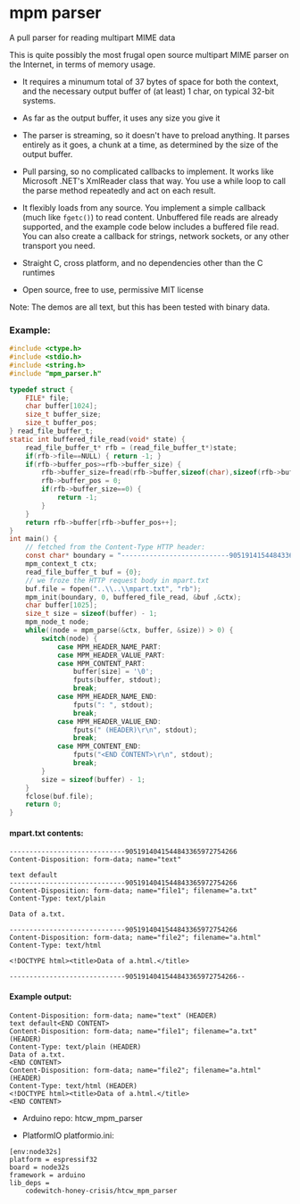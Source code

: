 # mpm parser

A pull parser for reading multipart MIME data

This is quite possibly the most frugal open source multipart MIME parser on the Internet, in terms of memory usage.

- It requires a minumum total of 37 bytes of space for both the context, and the necessary output buffer of (at least) 1 char, on typical 32-bit systems.

- As far as the output buffer, it uses any size you give it

- The parser is streaming, so it doesn't have to preload anything. It parses entirely as it goes, a chunk at a time, as determined by the size of the output buffer.

- Pull parsing, so no complicated callbacks to implement. It works like Microsoft .NET's XmlReader class that way. You use a while loop to call the parse method repeatedly and act on each result.

- It flexibly loads from any source. You implement a simple callback (much like `fgetc()`) to read content. Unbuffered file reads are already supported, and the example code below includes a buffered file read. You can also create a callback for strings, network sockets, or any other transport you need.

- Straight C, cross platform, and no dependencies other than the C runtimes

- Open source, free to use, permissive MIT license

Note: The demos are all text, but this has been tested with binary data.

### Example:
```c
#include <ctype.h>
#include <stdio.h>
#include <string.h>
#include "mpm_parser.h"

typedef struct {
    FILE* file;
    char buffer[1024];
    size_t buffer_size;
    size_t buffer_pos;
} read_file_buffer_t;
static int buffered_file_read(void* state) {
    read_file_buffer_t* rfb = (read_file_buffer_t*)state;
    if(rfb->file==NULL) { return -1; }
    if(rfb->buffer_pos>=rfb->buffer_size) {
        rfb->buffer_size=fread(rfb->buffer,sizeof(char),sizeof(rfb->buffer),rfb->file);
        rfb->buffer_pos = 0;
        if(rfb->buffer_size==0) { 
            return -1;
        }
    }
    return rfb->buffer[rfb->buffer_pos++];
}
int main() {
    // fetched from the Content-Type HTTP header:
    const char* boundary = "---------------------------90519141544843365972754266";
    mpm_context_t ctx;
    read_file_buffer_t buf = {0};
    // we froze the HTTP request body in mpart.txt
    buf.file = fopen("..\\..\\mpart.txt", "rb");
    mpm_init(boundary, 0, buffered_file_read, &buf ,&ctx);
    char buffer[1025];
    size_t size = sizeof(buffer) - 1;
    mpm_node_t node;
    while((node = mpm_parse(&ctx, buffer, &size)) > 0) {
        switch(node) {
            case MPM_HEADER_NAME_PART:
            case MPM_HEADER_VALUE_PART:
            case MPM_CONTENT_PART:
                buffer[size] = '\0';
                fputs(buffer, stdout);
                break;
            case MPM_HEADER_NAME_END:
                fputs(": ", stdout);
                break;
            case MPM_HEADER_VALUE_END:
                fputs(" (HEADER)\r\n", stdout);
                break;
            case MPM_CONTENT_END:
                fputs("<END CONTENT>\r\n", stdout);
                break;
        }
        size = sizeof(buffer) - 1;
    }
    fclose(buf.file);
    return 0;
}
```
#### mpart.txt contents:
```
-----------------------------9051914041544843365972754266
Content-Disposition: form-data; name="text"

text default
-----------------------------9051914041544843365972754266
Content-Disposition: form-data; name="file1"; filename="a.txt"
Content-Type: text/plain

Data of a.txt.

-----------------------------9051914041544843365972754266
Content-Disposition: form-data; name="file2"; filename="a.html"
Content-Type: text/html

<!DOCTYPE html><title>Data of a.html.</title>

-----------------------------9051914041544843365972754266--
```
#### Example output:
```
Content-Disposition: form-data; name="text" (HEADER)
text default<END CONTENT>
Content-Disposition: form-data; name="file1"; filename="a.txt" (HEADER)
Content-Type: text/plain (HEADER)
Data of a.txt.
<END CONTENT>
Content-Disposition: form-data; name="file2"; filename="a.html" (HEADER)
Content-Type: text/html (HEADER)
<!DOCTYPE html><title>Data of a.html.</title>
<END CONTENT>
````


- Arduino repo: htcw_mpm_parser

- PlatformIO platformio.ini:
```
[env:node32s]
platform = espressif32
board = node32s
framework = arduino
lib_deps = 
	codewitch-honey-crisis/htcw_mpm_parser
```